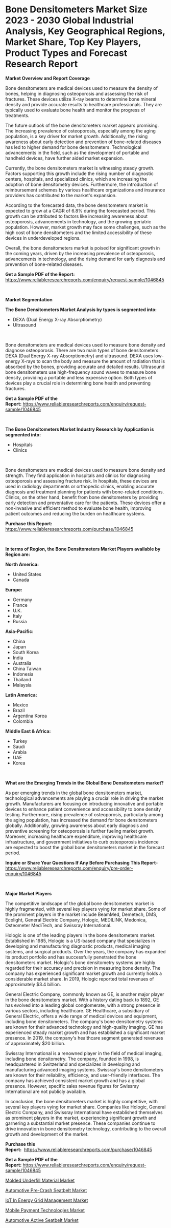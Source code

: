 <p><h1>Bone Densitometers Market Size 2023 - 2030 Global Industrial Analysis, Key Geographical Regions, Market Share, Top Key Players, Product Types and Forecast Research Report</h1></p><p><strong>Market Overview and Report Coverage</strong></p>
<p><p>Bone densitometers are medical devices used to measure the density of bones, helping in diagnosing osteoporosis and assessing the risk of fractures. These devices utilize X-ray beams to determine bone mineral density and provide accurate results to healthcare professionals. They are typically used to evaluate bone health and monitor the progress of treatments.</p><p>The future outlook of the bone densitometers market appears promising. The increasing prevalence of osteoporosis, especially among the aging population, is a key driver for market growth. Additionally, the rising awareness about early detection and prevention of bone-related diseases has led to higher demand for bone densitometers. Technological advancements in the field, such as the development of portable and handheld devices, have further aided market expansion.</p><p>Currently, the bone densitometers market is witnessing steady growth. Factors supporting this growth include the rising number of diagnostic centers, hospitals, and specialized clinics, which are increasing the adoption of bone densitometry devices. Furthermore, the introduction of reimbursement schemes by various healthcare organizations and insurance providers has contributed to the market's expansion.</p><p>According to the forecasted data, the bone densitometers market is expected to grow at a CAGR of 6.8% during the forecasted period. This growth can be attributed to factors like increasing awareness about osteoporosis, advancements in technology, and the growing geriatric population. However, market growth may face some challenges, such as the high cost of bone densitometers and the limited accessibility of these devices in underdeveloped regions.</p><p>Overall, the bone densitometers market is poised for significant growth in the coming years, driven by the increasing prevalence of osteoporosis, advancements in technology, and the rising demand for early diagnosis and prevention of bone-related diseases.</p></p>
<p><strong>Get a Sample PDF of the Report:</strong> <a href="https://www.reliableresearchreports.com/enquiry/request-sample/1046845">https://www.reliableresearchreports.com/enquiry/request-sample/1046845</a></p>
<p>&nbsp;</p>
<p><strong>Market Segmentation</strong></p>
<p><strong>The Bone Densitometers Market Analysis by types is segmented into:</strong></p>
<p><ul><li>DEXA (Dual Energy X-ray Absorptiometry)</li><li>Ultrasound</li></ul></p>
<p>&nbsp;</p>
<p><p>Bone densitometers are medical devices used to measure bone density and diagnose osteoporosis. There are two main types of bone densitometers: DEXA (Dual Energy X-ray Absorptiometry) and ultrasound. DEXA uses low-energy X-rays to scan the body and measure the amount of radiation that is absorbed by the bones, providing accurate and detailed results. Ultrasound bone densitometers use high-frequency sound waves to measure bone density, providing a portable and less expensive option. Both types of devices play a crucial role in determining bone health and preventing fractures.</p></p>
<p><strong>Get a Sample PDF of the Report:</strong>&nbsp;<a href="https://www.reliableresearchreports.com/enquiry/request-sample/1046845">https://www.reliableresearchreports.com/enquiry/request-sample/1046845</a></p>
<p>&nbsp;</p>
<p><strong>The Bone Densitometers Market Industry Research by Application is segmented into:</strong></p>
<p><ul><li>Hospitals</li><li>Clinics</li></ul></p>
<p>&nbsp;</p>
<p><p>Bone densitometers are medical devices used to measure bone density and strength. They find application in hospitals and clinics for diagnosing osteoporosis and assessing fracture risk. In hospitals, these devices are used in radiology departments or orthopedic clinics, enabling accurate diagnosis and treatment planning for patients with bone-related conditions. Clinics, on the other hand, benefit from bone densitometers by providing early detection and preventative care for the patients. These devices offer a non-invasive and efficient method to evaluate bone health, improving patient outcomes and reducing the burden on healthcare systems.</p></p>
<p><strong>Purchase this Report:</strong>&nbsp; <a href="https://www.reliableresearchreports.com/purchase/1046845">https://www.reliableresearchreports.com/purchase/1046845</a></p>
<p>&nbsp;</p>
<p><strong>In terms of Region, the Bone Densitometers Market Players available by Region are:</strong></p>
<p>
    <p> <strong> North America: </strong>
        <ul>
            <li>United States</li>
            <li>Canada</li>
        </ul>
        </p> 
    <p> <strong> Europe: </strong>
        <ul>
            <li>Germany</li>
            <li>France</li>
            <li>U.K.</li>
            <li>Italy</li>
            <li>Russia</li>
        </ul>
        </p> 
    <p> <strong> Asia-Pacific: </strong>
        <ul>
            <li>China</li>
            <li>Japan</li>
            <li>South Korea</li>
            <li>India</li>
            <li>Australia</li>
            <li>China Taiwan</li>
            <li>Indonesia</li>
            <li>Thailand</li>
            <li>Malaysia</li>
        </ul>
        </p> 
    <p> <strong> Latin America: </strong>
        <ul>
            <li>Mexico</li>
            <li>Brazil</li>
            <li>Argentina Korea</li>
            <li>Colombia</li>
        </ul>
        </p> 
    <p> <strong> Middle East & Africa: </strong>
        <ul>
            <li>Turkey</li>
            <li>Saudi</li>
            <li>Arabia</li>
            <li>UAE</li>
            <li>Korea</li>
        </ul>
    </p>
    </p>
<p>&nbsp;</p>
<p><strong>What are the Emerging Trends in the Global Bone Densitometers market?</strong></p>
<p><p>As per emerging trends in the global bone densitometers market, technological advancements are playing a crucial role in driving the market growth. Manufacturers are focusing on introducing innovative and portable devices to enhance patient convenience and accessibility to bone density testing. Furthermore, rising prevalence of osteoporosis, particularly among the aging population, has increased the demand for bone densitometers globally. Additionally, growing awareness about early diagnosis and preventive screening for osteoporosis is further fueling market growth. Moreover, increasing healthcare expenditure, improving healthcare infrastructure, and government initiatives to curb osteoporosis incidence are expected to boost the global bone densitometers market in the forecast period.</p></p>
<p><strong>Inquire or Share Your Questions If Any Before Purchasing This Report</strong>- <a href="https://www.reliableresearchreports.com/enquiry/pre-order-enquiry/1046845">https://www.reliableresearchreports.com/enquiry/pre-order-enquiry/1046845</a></p>
<p>&nbsp;</p>
<p><strong>Major Market Players</strong></p>
<p><p>The competitive landscape of the global bone densitometers market is highly fragmented, with several key players vying for market share. Some of the prominent players in the market include BeamMed, Demetech, DMS, Ecolight, General Electric Company, Hologic, MEDILINK, Medonica, Osteometer MediTech, and Swissray International.</p><p>Hologic is one of the leading players in the bone densitometers market. Established in 1985, Hologic is a US-based company that specializes in developing and manufacturing diagnostic products, medical imaging systems, and surgical products. Over the years, the company has expanded its product portfolio and has successfully penetrated the bone densitometers market. Hologic's bone densitometry systems are highly regarded for their accuracy and precision in measuring bone density. The company has experienced significant market growth and currently holds a considerable market share. In 2019, Hologic reported total revenues of approximately $3.4 billion.</p><p>General Electric Company, commonly known as GE, is another major player in the bone densitometers market. With a history dating back to 1892, GE has evolved into a leading global conglomerate, with a strong presence in various sectors, including healthcare. GE Healthcare, a subsidiary of General Electric, offers a wide range of medical devices and equipment, including bone densitometers. The company's bone densitometry systems are known for their advanced technology and high-quality imaging. GE has experienced steady market growth and has established a significant market presence. In 2019, the company's healthcare segment generated revenues of approximately $20 billion.</p><p>Swissray International is a renowned player in the field of medical imaging, including bone densitometry. The company, founded in 1998, is headquartered in Switzerland and specializes in developing and manufacturing advanced imaging systems. Swissray's bone densitometers are known for their reliability, efficiency, and user-friendly interfaces. The company has achieved consistent market growth and has a global presence. However, specific sales revenue figures for Swissray International are not publicly available.</p><p>In conclusion, the bone densitometers market is highly competitive, with several key players vying for market share. Companies like Hologic, General Electric Company, and Swissray International have established themselves as prominent players in the market, experiencing significant growth and garnering a substantial market presence. These companies continue to drive innovation in bone densitometry technology, contributing to the overall growth and development of the market.</p></p>
<p><strong>Purchase this Report:</strong>&nbsp;&nbsp;<a href="https://www.reliableresearchreports.com/purchase/1046845">https://www.reliableresearchreports.com/purchase/1046845</a></p>
<p></p>
<p><strong>Get a Sample PDF of the Report:</strong>&nbsp;<a href="https://www.reliableresearchreports.com/enquiry/request-sample/1046845">https://www.reliableresearchreports.com/enquiry/request-sample/1046845</a></p>
<p><p><a href="https://www.linkedin.com/pulse/molded-underfill-material-market-share-amp-new-trends-analysis-hh6re/">Molded Underfill Material Market</a></p><p><a href="https://www.linkedin.com/pulse/automotive-pre-crash-seatbelt-market-insights-players-dqfce/">Automotive Pre-Crash Seatbelt Market</a></p><p><a href="https://medium.com/@ishankishanrp23/iot-in-energy-grid-management-market-size-cagr-trends-2024-2030-d24e5a84b129">IoT In Energy Grid Management Market</a></p><p><a href="https://medium.com/@nayanmongiarp23/mobile-payment-technologies-market-size-cagr-trends-2024-2030-0762666abbac">Mobile Payment Technologies Market</a></p><p><a href="https://www.linkedin.com/pulse/automotive-active-seatbelt-market-size-growth-forecast-from-j6xve/">Automotive Active Seatbelt Market</a></p></p>